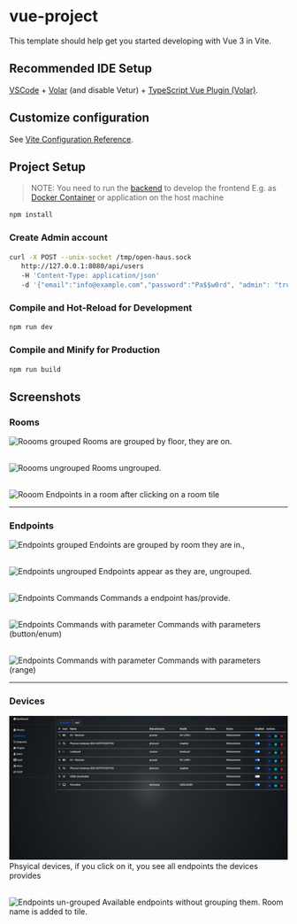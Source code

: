 # vue-project

This template should help get you started developing with Vue 3 in Vite.

## Recommended IDE Setup

[VSCode](https://code.visualstudio.com/) + [Volar](https://marketplace.visualstudio.com/items?itemName=johnsoncodehk.volar) (and disable Vetur) + [TypeScript Vue Plugin (Volar)](https://marketplace.visualstudio.com/items?itemName=johnsoncodehk.vscode-typescript-vue-plugin).

## Customize configuration

See [Vite Configuration Reference](https://vitejs.dev/config/).

## Project Setup

> NOTE: You need to run the [backend](https://github.com/OpenHausIO/backend) to develop the frontend
> E.g. as [Docker Container](https://github.com/OpenHausIO/backend/blob/main/docs/DOCKER.md) or application on the host machine

```sh
npm install
```

### Create Admin account
```sh
curl -X POST --unix-socket /tmp/open-haus.sock
   http://127.0.0.1:8080/api/users
   -H 'Content-Type: application/json'
   -d '{"email":"info@example.com","password":"Pa$$w0rd", "admin": "true"}'
```

### Compile and Hot-Reload for Development

```sh
npm run dev
```

### Compile and Minify for Production

```sh
npm run build
```


## Screenshots

### Rooms
![Roooms grouped](./docs/img/rooms-grouped.png)
Rooms are grouped by floor, they are on.
<br /><br />

![Roooms ungrouped](./docs/img/rooms-ungrouped.png)
Rooms ungrouped.
<br /><br />

![Rooom](./docs/img/room.png)
Endpoints in a room after clicking on a room tile

---

### Endpoints
![Endpoints grouped](./docs/img/endpoints-grouped.png)
Endoints are grouped by room they are in.,
<br /><br />

![Endpoints ungrouped](./docs/img/endpoints-ungrouped.png)
Endpoints appear as they are, ungrouped.
<br /><br />

![Endpoints Commands](./docs/img/endpoint.png)
Commands a endpoint has/provide.
<br /><br />

![Endpoints Commands with parameter](./docs/img/endpoint-parameters-button.png)
Commands with parameters (button/enum)
<br /><br />

![Endpoints Commands with parameter](./docs/img/endpoint-parameters-range.png)
Commands with parameters (range)


---

### Devices
![Endpoints grouped](./docs/img/devices.png)
Phsyical devices, if you click on it, you see all endpoints the devices provides
<br /><br />

![Endpoints un-grouped](./docs/img/devices-endpoints.png)
Available endpoints without grouping them. Room name is added to tile.
